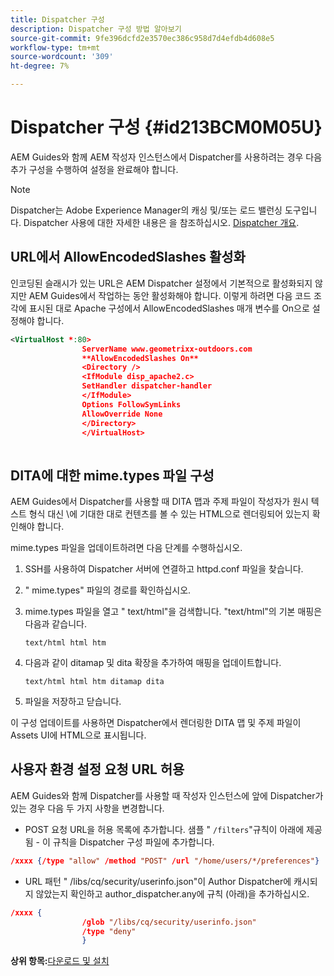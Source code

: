 ```yaml
---
title: Dispatcher 구성
description: Dispatcher 구성 방법 알아보기
source-git-commit: 9fe396dcfd2e3570ec386c958d7d4efdb4d608e5
workflow-type: tm+mt
source-wordcount: '309'
ht-degree: 7%

---
```



# Dispatcher 구성 {#id213BCM0M05U}

AEM Guides와 함께 AEM 작성자 인스턴스에서 Dispatcher를 사용하려는 경우 다음 추가 구성을 수행하여 설정을 완료해야 합니다.

>[!NOTE]
>
> Dispatcher는 Adobe Experience Manager의 캐싱 및/또는 로드 밸런싱 도구입니다. Dispatcher 사용에 대한 자세한 내용은 을 참조하십시오. [Dispatcher 개요](https://experienceleague.adobe.com/docs/experience-manager-dispatcher/using/dispatcher.html?lang=ko).

## URL에서 AllowEncodedSlashes 활성화

인코딩된 슬래시가 있는 URL은 AEM Dispatcher 설정에서 기본적으로 활성화되지 않지만 AEM Guides에서 작업하는 동안 활성화해야 합니다. 이렇게 하려면 다음 코드 조각에 표시된 대로 Apache 구성에서 AllowEncodedSlashes 매개 변수를 On으로 설정해야 합니다.

```XML
<VirtualHost *:80>
                ServerName www.geometrixx-outdoors.com
                **AllowEncodedSlashes On**
                <Directory />
                <IfModule disp_apache2.c>
                SetHandler dispatcher-handler
                </IfModule>
                Options FollowSymLinks
                AllowOverride None
                </Directory>
                </VirtualHost>
            
```

## DITA에 대한 mime.types 파일 구성

AEM Guides에서 Dispatcher를 사용할 때 DITA 맵과 주제 파일이 작성자가 원시 텍스트 형식 대신 \에 기대한 대로 컨텐츠를 볼 수 있는 HTML으로 렌더링되어 있는지 확인해야 합니다.

mime.types 파일을 업데이트하려면 다음 단계를 수행하십시오.

1. SSH를 사용하여 Dispatcher 서버에 연결하고 httpd.conf 파일을 찾습니다.

1. &quot; mime.types&quot; 파일의 경로를 확인하십시오.

1. mime.types 파일을 열고 &quot; text/html&quot;을 검색합니다. &quot;text/html&quot;의 기본 매핑은 다음과 같습니다.

   `text/html html htm`

1. 다음과 같이 ditamap 및 dita 확장을 추가하여 매핑을 업데이트합니다.

   `text/html html htm ditamap dita`

1. 파일을 저장하고 닫습니다.


이 구성 업데이트를 사용하면 Dispatcher에서 렌더링한 DITA 맵 및 주제 파일이 Assets UI에 HTML으로 표시됩니다.

## 사용자 환경 설정 요청 URL 허용

AEM Guides와 함께 Dispatcher를 사용할 때 작성자 인스턴스에 앞에 Dispatcher가 있는 경우 다음 두 가지 사항을 변경합니다.

- POST 요청 URL을 허용 목록에 추가합니다. 샘플 &quot; `/filters`&quot;규칙이 아래에 제공됨 - 이 규칙을 Dispatcher 구성 파일에 추가합니다.

```json
/xxxx {/type "allow" /method "POST" /url "/home/users/*/preferences"}
```

- URL 패턴 &quot; /libs/cq/security/userinfo.json&quot;이 Author Dispatcher에 캐시되지 않았는지 확인하고 author\_dispatcher.any에 규칙 \(아래\)을 추가하십시오.

```json
/xxxx {
                /glob "/libs/cq/security/userinfo.json"
                /type "deny"
                }
```

**상위 항목:**[&#x200B;다운로드 및 설치](download-install.md)

